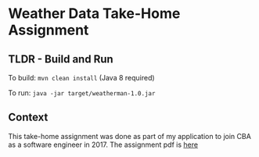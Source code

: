 # Weather Data Take-Home Assignment

## TLDR - Build and Run
To build: `mvn clean install` (Java 8 required)

To run: `java -jar target/weatherman-1.0.jar`

## Context
This take-home assignment was done as part of my application to join CBA as a software engineer in 2017. The assignment pdf is [here](./WeatherData.pdf)
